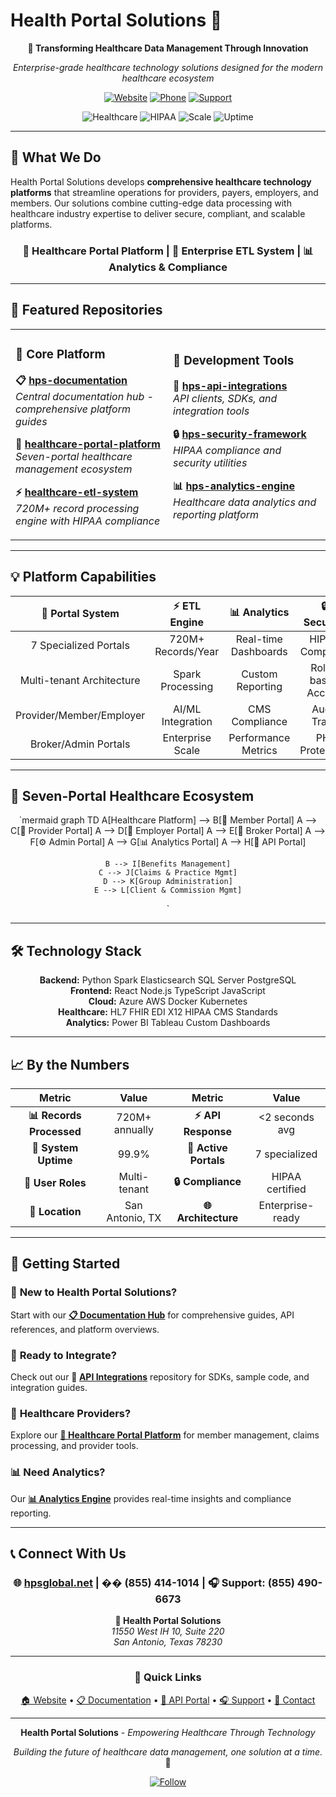 # Health Portal Solutions 🏥

<div align="center">

**🚀 Transforming Healthcare Data Management Through Innovation**

*Enterprise-grade healthcare technology solutions designed for the modern healthcare ecosystem*

[![Website](https://img.shields.io/badge/Website-hpsglobal.net-blue?style=for-the-badge&logo=globe)](https://www.hpsglobal.net/)
[![Phone](https://img.shields.io/badge/Phone-(855)%20414--1014-green?style=for-the-badge&logo=phone)](tel:8554141014)
[![Support](https://img.shields.io/badge/Support-(855)%20490--6673-orange?style=for-the-badge&logo=headphones)](tel:8554906673)

![Healthcare](https://img.shields.io/badge/Industry-Healthcare-red?style=flat-square)
![HIPAA](https://img.shields.io/badge/HIPAA-Compliant-green?style=flat-square)
![Scale](https://img.shields.io/badge/Scale-720M%2B%20Records-blue?style=flat-square)
![Uptime](https://img.shields.io/badge/Uptime-99.9%25-brightgreen?style=flat-square)

</div>

---

## 🌟 What We Do

Health Portal Solutions develops **comprehensive healthcare technology platforms** that streamline operations for providers, payers, employers, and members. Our solutions combine cutting-edge data processing with healthcare industry expertise to deliver secure, compliant, and scalable platforms.

<div align="center">

### 🏥 **Healthcare Portal Platform** | 🔧 **Enterprise ETL System** | 📊 **Analytics & Compliance**

</div>

---

## 🚀 Featured Repositories

<table>
<tr>
<td width="50%">

### 🏥 **Core Platform**
**📋 [hps-documentation](https://github.com/Health-Portal-Solutions/hps-documentation)**  
*Central documentation hub - comprehensive platform guides*

**🏥 [healthcare-portal-platform](https://github.com/Health-Portal-Solutions/healthcare-portal-platform)**  
*Seven-portal healthcare management ecosystem*

**⚡ [healthcare-etl-system](https://github.com/Health-Portal-Solutions/healthcare-etl-system)**  
*720M+ record processing engine with HIPAA compliance*

</td>
<td width="50%">

### 🔧 **Development Tools**
**🔌 [hps-api-integrations](https://github.com/Health-Portal-Solutions/hps-api-integrations)**  
*API clients, SDKs, and integration tools*

**🔒 [hps-security-framework](https://github.com/Health-Portal-Solutions/hps-security-framework)**  
*HIPAA compliance and security utilities*

**📊 [hps-analytics-engine](https://github.com/Health-Portal-Solutions/hps-analytics-engine)**  
*Healthcare data analytics and reporting platform*

</td>
</tr>
</table>

---

## 💡 Platform Capabilities

<div align="center">

| **🏥 Portal System** | **⚡ ETL Engine** | **📊 Analytics** | **🔒 Security** |
|:---:|:---:|:---:|:---:|
| 7 Specialized Portals | 720M+ Records/Year | Real-time Dashboards | HIPAA Compliant |
| Multi-tenant Architecture | Spark Processing | Custom Reporting | Role-based Access |
| Provider/Member/Employer | AI/ML Integration | CMS Compliance | Audit Trails |
| Broker/Admin Portals | Enterprise Scale | Performance Metrics | PHI Protection |

</div>

---

## 🎯 **Seven-Portal Healthcare Ecosystem**

<div align="center">

`mermaid
graph TD
    A[Healthcare Platform] --> B[👥 Member Portal]
    A --> C[🏥 Provider Portal] 
    A --> D[🏢 Employer Portal]
    A --> E[🤝 Broker Portal]
    A --> F[⚙️ Admin Portal]
    A --> G[📊 Analytics Portal]
    A --> H[🔧 API Portal]
    
    B --> I[Benefits Management]
    C --> J[Claims & Practice Mgmt]
    D --> K[Group Administration]
    E --> L[Client & Commission Mgmt]
`

</div>

---

## 🛠️ **Technology Stack**

<div align="center">

**Backend:** Python Spark Elasticsearch SQL Server PostgreSQL  
**Frontend:** React Node.js TypeScript JavaScript  
**Cloud:** Azure AWS Docker Kubernetes  
**Healthcare:** HL7 FHIR EDI X12 HIPAA CMS Standards  
**Analytics:** Power BI Tableau Custom Dashboards

</div>

---

## 📈 **By the Numbers**

<div align="center">

| Metric | Value | Metric | Value |
|:---:|:---:|:---:|:---:|
| **📊 Records Processed** | 720M+ annually | **⚡ API Response** | <2 seconds avg |
| **🔄 System Uptime** | 99.9% | **🏥 Active Portals** | 7 specialized |
| **👥 User Roles** | Multi-tenant | **🔒 Compliance** | HIPAA certified |
| **📍 Location** | San Antonio, TX | **🌐 Architecture** | Enterprise-ready |

</div>

---

## 🚀 **Getting Started**

### 📖 **New to Health Portal Solutions?**
Start with our **[📋 Documentation Hub](https://github.com/Health-Portal-Solutions/hps-documentation)** for comprehensive guides, API references, and platform overviews.

### 🔌 **Ready to Integrate?**
Check out our **🔌 [API Integrations](https://github.com/Health-Portal-Solutions/hps-api-integrations)** repository for SDKs, sample code, and integration guides.

### 🏥 **Healthcare Providers?**
Explore our **[🏥 Healthcare Portal Platform](https://github.com/Health-Portal-Solutions/healthcare-portal-platform)** for member management, claims processing, and provider tools.

### 📊 **Need Analytics?**
Our **[📊 Analytics Engine](https://github.com/Health-Portal-Solutions/hps-analytics-engine)** provides real-time insights and compliance reporting.

---

## 📞 **Connect With Us**

<div align="center">

### 🌐 **[hpsglobal.net](https://www.hpsglobal.net/)** | �� **(855) 414-1014** | 🎧 **Support: (855) 490-6673**

**📍 Health Portal Solutions**  
*11550 West IH 10, Suite 220*  
*San Antonio, Texas 78230*

---

### 🔗 **Quick Links**

[🏠 Website](https://www.hpsglobal.net/) • [📋 Documentation](https://github.com/Health-Portal-Solutions/hps-documentation) • [🔌 API Portal](https://github.com/Health-Portal-Solutions/hps-api-integrations) • [🎧 Support](tel:8554906673) • [📧 Contact](https://www.hpsglobal.net/contact)

</div>

---

<div align="center">

**Health Portal Solutions** - *Empowering Healthcare Through Technology*

*Building the future of healthcare data management, one solution at a time.* 🚀

[![Follow](https://img.shields.io/github/followers/Health-Portal-Solutions?style=social)](https://github.com/Health-Portal-Solutions)

</div>


